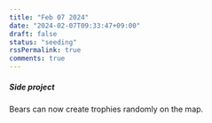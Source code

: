 ```yaml
---
title: "Feb 07 2024"
date: "2024-02-07T09:33:47+09:00"
draft: false
status: "seeding"
rssPermalink: true
comments: true
---
```

##### Side project
Bears can now create trophies randomly on the map.
